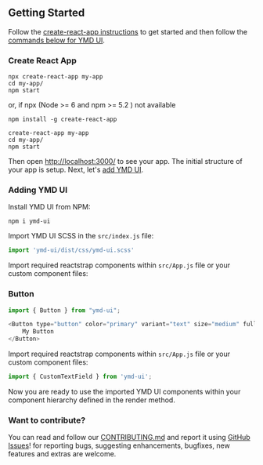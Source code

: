 ## Getting Started
Follow the [create-react-app instructions](https://create-react-app.dev/docs/getting-started) to get started and then follow the [commands below for YMD UI](#adding-ymd-ui).

### Create React App

 ```
npx create-react-app my-app
cd my-app/
npm start

```
or,  if npx (Node >= 6 and npm >= 5.2 ) not available 

```
npm install -g create-react-app

create-react-app my-app
cd my-app/
npm start
``` 

Then open [http://localhost:3000/](http://localhost:3000/) to see your app. The initial structure of your app is setup. Next, let's [add YMD UI](#adding-ymd-ui).

### Adding YMD UI

Install YMD UI from NPM:

```
npm i ymd-ui
```

Import YMD UI SCSS in the ```src/index.js``` file:

```js
import 'ymd-ui/dist/css/ymd-ui.scss'
```

Import required reactstrap components within ```src/App.js``` file or your custom component files:

### Button

```js
import { Button } from "ymd-ui";

<Button type="button" color="primary" variant="text" size="medium" fullWidth onClick={() => {console.log('Hello World!')}}>
    My Button
</Button>
```

Import required reactstrap components within ```src/App.js``` file or your custom component files:

```js
import { CustomTextField } from 'ymd-ui';
```

Now you are ready to use the imported YMD UI components within your component hierarchy defined in the render method.
<!-- 
## About the Project

This library contains React Bootstrap components that favor composition and control. The library does not depend on jQuery or Bootstrap javascript. However, [Poppers.js](https://popper.js.org/) via [react-popper](https://github.com/popperjs/react-popper) is relied upon for advanced positioning of content like Tooltips, Popovers, and auto-flipping Dropdowns.

There are a few core concepts to understand in order to make the most out of this library.

1. Your content is expected to be composed via props.children rather than using named props to pass in Components.

    ```js
    // Content passed in via props
    const Example = (props) => {
      return (
        <p>This is a tooltip <TooltipTrigger tooltip={TooltipContent}>example</TooltipTrigger>!</p>
      );
    }

    // Content passed in as children (Preferred)
    const PreferredExample = (props) => {
      return (
        <p>
          This is a <a href="#" id="TooltipExample">tooltip</a> example.
          <Tooltip target="TooltipExample">
            <TooltipContent/>
          </Tooltip>
        </p>
      );
    }
    ```

2. Attributes in this library are used to pass in state, conveniently apply modifier classes, enable advanced functionality (like tether), or automatically include non-content based elements.

    Examples:

    - `isOpen` - current state for items like dropdown, popover, tooltip
    - `toggle` - callback for toggling `isOpen` in the controlling component
    - `color` - applies color classes, ex: `<Button color="danger"/>`
    - `size` - for controlling size classes. ex: `<Button size="sm"/>`
    - `tag` - customize component output by passing in an element name or Component
    - boolean based props (attributes) when possible for alternative style classes or `visually-hidden` content -->


### Want to contribute?
You can read and follow our [CONTRIBUTING.md](CONTRIBUTING.md) and report it using
[GitHub Issues](https://github.com/yagizmdemir/ymd-ui/issues)! for reporting bugs, suggesting enhancements, bugfixes, new features and extras are welcome.
